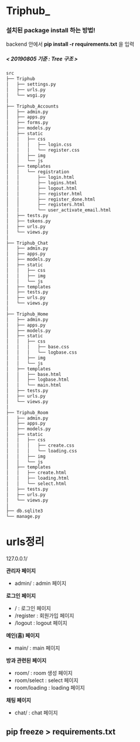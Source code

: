 # Triphub_

### 설치된 package install 하는 방법!
backend 안에서 <strong>pip install -r requirements.txt</strong> 을 입력


##### < 20190805 기준 : Tree 구조 >
```bash
src
├── Triphub
│   ├── settings.py
│   ├── urls.py
│   └── wsgi.py
│
├── Triphub_Accounts
│   ├── admin.py
│   ├── apps.py
│   ├── forms.py
│   ├── models.py
│   ├── static
│   │   ├── css
│   │   │   ├── login.css
│   │   │   └── register.css
│   │   ├── img
│   │   └── js
│   ├── templates
│   │   └── registration
│   │       ├── login.html
│   │       ├── logins.html
│   │       ├── logout.html
│   │       ├── register.html
│   │       ├── register_done.html
│   │       ├── registers.html
│   │       └── user_activate_email.html
│   ├── tests.py
│   ├── tokens.py
│   ├── urls.py
│   └── views.py
│
├── Triphub_Chat
│   ├── admin.py
│   ├── apps.py
│   ├── models.py
│   ├── static
│   │   ├── css
│   │   ├── img
│   │   └── js
│   ├── templates
│   ├── tests.py
│   ├── urls.py
│   └── views.py
│
├── Triphub_Home
│   ├── admin.py
│   ├── apps.py
│   ├── models.py
│   ├── static
│   │   ├── css
│   │   │   ├── base.css
│   │   │   └── logbase.css
│   │   ├── img
│   │   └── js
│   ├── templates
│   │   ├── base.html
│   │   ├── logbase.html
│   │   └── main.html
│   ├── tests.py
│   ├── urls.py
│   └── views.py
│
├── Triphub_Room
│   ├── admin.py
│   ├── apps.py
│   ├── models.py
│   ├── static
│   │   ├── css
│   │   │   ├── create.css
│   │   │   └── loading.css
│   │   ├── img
│   │   └── js
│   ├── templates
│   │   ├── create.html
│   │   ├── loading.html
│   │   └── select.html
│   ├── tests.py
│   ├── urls.py
│   └── views.py
│
├── db.sqlite3
└── manage.py


```

# urls정리

127.0.0.1/

<strong>관리자 페이지</strong>
<ul>
    <li>admin/ : admin 페이지</li>
</ul>
<strong>로그인 페이지</strong>
<ul>
    <li>/ : 로그인 페이지</li>
    <li>/register : 회원가입 페이지</li>
    <li>/logout : logout 페이지</li>
</ul>
<strong>메인(홈) 페이지</strong>
<ul>
    <li>main/ : main 페이지</li>
</ul>
<strong>방과 관련된 페이지</strong>
<ul>
    <li>room/ : room 생성 페이지</li>
    <li>room/select : select 페이지</li>
    <li>room/loading : loading 페이지</li>
</ul>
<strong>채팅 페이지</strong>
<ul>
    <li>chat/ : chat 페이지</li>
</ul>



## pip freeze > requirements.txt